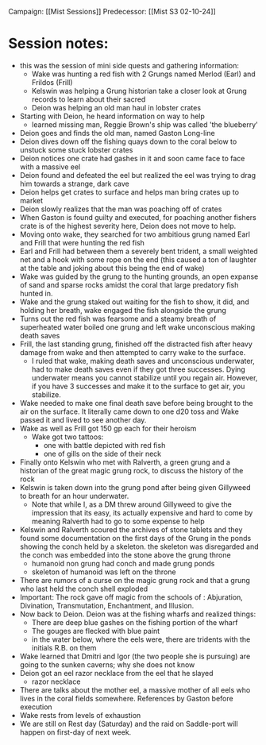 Campaign: [[Mist Sessions]]
Predecessor: [[Mist S3 02-10-24]]
# Session notes:
- this was the session of mini side quests and gathering information:
	- Wake was hunting a red fish with 2 Grungs named Merlod (Earl) and Frildos (Frill)
	- Kelswin was helping a Grung historian take a closer look at Grung records to learn about their sacred
	- Deion was helping an old man haul in lobster crates
- Starting with Deion, he heard information on way to help
	- learned missing man, Reggie Brown's ship was called 'the blueberry'
- Deion goes and finds the old man, named Gaston Long-line
- Deion dives down off the fishing quays down to the coral below to unstuck some stuck lobster crates
- Deion notices one crate had gashes in it and soon came face to face with a massive eel
- Deion found and defeated the eel but realized the eel was trying to drag him towards a strange, dark cave
- Deion helps get crates to surface and helps man bring crates up to market
- Deion slowly realizes that the man was poaching off of crates 
- When Gaston is found guilty and executed, for poaching another fishers crate is of the highest severity here, Deion does not move to help. 
- Moving onto wake, they searched for two ambitious grung named Earl and Frill that were hunting the red fish
- Earl and Frill had between them a severely bent trident, a small weighted net and a hook with some rope on the end (this caused a ton of laughter at the table and joking about this being the end of wake) 
- Wake was guided by the grung to the hunting grounds, an open expanse of sand and sparse rocks amidst the coral that large predatory fish hunted in. 
- Wake and the grung staked out waiting for the fish to show, it did, and holding her breath, wake engaged the fish alongside the grung
- Turns out the red fish was fearsome and a steamy breath of superheated water boiled one grung and left wake unconscious making death saves
- Frill, the last standing grung, finished off the distracted fish after heavy damage from wake and then attempted to carry wake to the surface.
	- I ruled that wake, making death saves and unconscious underwater, had to make death saves even if they got three successes. Dying underwater means you cannot stabilize until you regain air. However, if you have 3 successes and make it to the surface to get air, you stabilize. 
- Wake needed to make one final death save before being brought to the air on the surface. It literally came down to one d20 toss and Wake passed it and lived to see another day.
- Wake as well as Frill got 150 gp each for their heroism 
	- Wake got two tattoos:
		- one with battle depicted with red fish
		- one of gills on the side of their neck
- Finally onto Kelswin who met with Ralverth, a green grung and a historian of the great magic grung rock, to discuss the history of the rock
- Kelswin is taken down into the grung pond after being given Gillyweed to breath for an hour underwater. 
	- Note that while I, as a DM threw around Gillyweed to give the impression that its easy, its actually expensive and hard to come by meaning Ralverth had to go to some expense to help
- Kelswin and Ralverth scoured the archives of stone tablets and they found some documentation on the first days of the Grung in the ponds showing the conch held by a skeleton. the skeleton was disregarded and the conch was embedded into the stone above the grung throne 
	- humanoid non grung had conch and made grung ponds
	- skeleton of humanoid was left on the throne
- There are rumors of a curse on the magic grung rock and that a grung who last held the conch shell exploded 
- Important: The rock gave off magic from the schools of : Abjuration, Divination, Transmutation, Enchantment, and Illusion. 
- Now back to Deion. Deion was at the fishing wharfs and realized things:
	- There are deep blue gashes on the fishing portion of the wharf
	- The gouges are flecked with blue paint
	- in the water below, where the eels were, there are tridents with the initials R.B. on them
- Wake learned that Dmitri and Igor (the two people she is pursuing) are going to the sunken caverns; why she does not know
- Deion got an eel razor necklace from the eel that he slayed
	- razor necklace 
- There are talks about the mother eel, a massive mother of all eels who lives in the coral fields somewhere. References by Gaston before execution
- Wake rests from levels of exhaustion 
- We are still on Rest day (Saturday) and the raid on Saddle-port will happen on first-day of next week. 